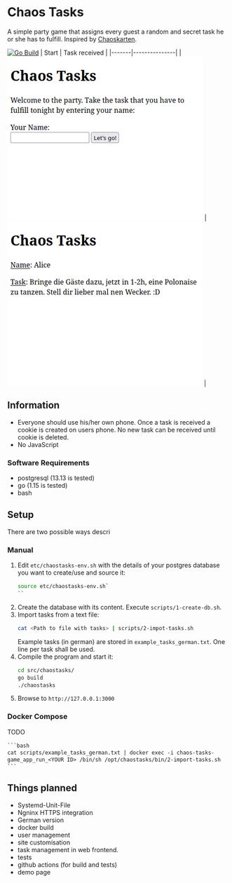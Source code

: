 # Chaos Tasks
A simple party game that assigns every guest a random and secret task he or she has to fulfill. Inspired by [Chaoskarten](https://www.chaoskarten.de/).

[![Go Build](https://github.com/unpeeled/chaos-tasks-game/actions/workflows/go.yml/badge.svg)](https://github.com/unpeeled/chaos-tasks-game/actions/workflows/go.yml)
| Start | Task received |
|-------|---------------|
|![Start Screen](doc/img/start.png) | ![Task Screen](doc/img/task.png) |

## Information
- Everyone should use his/her own phone. Once a task is received a cookie is created on users phone. No new task can be received until cookie is deleted.
- No JavaScript

### Software Requirements
- postgresql (13.13 is tested)
- go (1.15 is tested)
- bash

## Setup
There are two possible ways descri
### Manual
1. Edit `etc/chaostasks-env.sh` with the details of your postgres database you want to create/use
   and source it:
    ```bash
    source etc/chaostasks-env.sh`
    ``
2. Create the database with its content. Execute `scripts/1-create-db.sh`.
3. Import tasks from a text file:
    ```bash
   cat <Path to file with tasks> | scripts/2-impot-tasks.sh
    ```
    Example tasks (in german) are stored in `example_tasks_german.txt`.
    One line per task shall be used.
4. Compile the program and start it:
    ```bash
    cd src/chaostasks/
    go build
    ./chaostasks
    ```
5. Browse to `http://127.0.0.1:3000`

### Docker Compose
TODO

    ```bash
    cat scripts/example_tasks_german.txt | docker exec -i chaos-tasks-game_app_run_<YOUR ID> /bin/sh /opt/chaostasks/bin/2-import-tasks.sh
    ```

## Things planned
- Systemd-Unit-File
- Ngninx HTTPS integration
- German version
- docker build
- user management
- site customisation
- task management in web frontend.
- tests
- github actions (for build and tests)
- demo page
